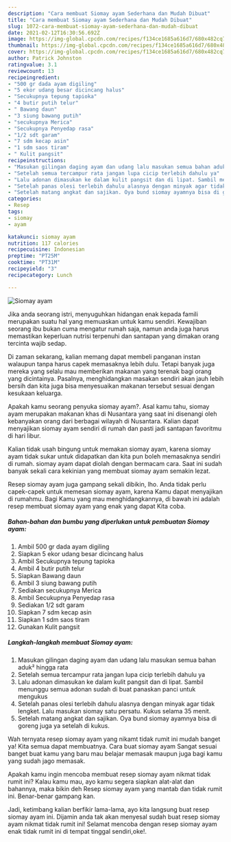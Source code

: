 ```yaml
---
description: "Cara membuat Siomay ayam Sederhana dan Mudah Dibuat"
title: "Cara membuat Siomay ayam Sederhana dan Mudah Dibuat"
slug: 1072-cara-membuat-siomay-ayam-sederhana-dan-mudah-dibuat
date: 2021-02-12T16:30:56.692Z
image: https://img-global.cpcdn.com/recipes/f134ce1685a616d7/680x482cq70/siomay-ayam-foto-resep-utama.jpg
thumbnail: https://img-global.cpcdn.com/recipes/f134ce1685a616d7/680x482cq70/siomay-ayam-foto-resep-utama.jpg
cover: https://img-global.cpcdn.com/recipes/f134ce1685a616d7/680x482cq70/siomay-ayam-foto-resep-utama.jpg
author: Patrick Johnston
ratingvalue: 3.1
reviewcount: 13
recipeingredient:
- "500 gr dada ayam digiling"
- "5 ekor udang besar dicincang halus"
- "Secukupnya tepung tapioka"
- "4 butir putih telur"
- " Bawang daun"
- "3 siung bawang putih"
- "secukupnya Merica"
- "Secukupnya Penyedap rasa"
- "1/2 sdt garam"
- "7 sdm kecap asin"
- "1 sdm saos tiram"
- " Kulit pangsit"
recipeinstructions:
- "Masukan gilingan daging ayam dan udang lalu masukan semua bahan aduk² hingga rata"
- "Setelah semua tercampur rata jangan lupa cicip terlebih dahulu ya"
- "Lalu adonan dimasukan ke dalam kulit pangsit dan di lipat. Sambil menunggu semua adonan sudah di buat panaskan panci untuk mengukus"
- "Setelah panas olesi terlebih dahulu alasnya dengan minyak agar tidak lengket. Lalu masukan siomay satu persatu. Kukus selama 35 menit."
- "Setelah matang angkat dan sajikan. Oya bund siomay ayamnya bisa di goreng juga ya setelah di kukus."
categories:
- Resep
tags:
- siomay
- ayam

katakunci: siomay ayam 
nutrition: 117 calories
recipecuisine: Indonesian
preptime: "PT25M"
cooktime: "PT31M"
recipeyield: "3"
recipecategory: Lunch

---
```



![Siomay ayam](https://img-global.cpcdn.com/recipes/f134ce1685a616d7/680x482cq70/siomay-ayam-foto-resep-utama.jpg)

Jika anda seorang istri, menyuguhkan hidangan enak kepada famili merupakan suatu hal yang memuaskan untuk kamu sendiri. Kewajiban seorang ibu bukan cuma mengatur rumah saja, namun anda juga harus memastikan keperluan nutrisi terpenuhi dan santapan yang dimakan orang tercinta wajib sedap.

Di zaman  sekarang, kalian memang dapat membeli panganan instan walaupun tanpa harus capek memasaknya lebih dulu. Tetapi banyak juga mereka yang selalu mau memberikan makanan yang terenak bagi orang yang dicintainya. Pasalnya, menghidangkan masakan sendiri akan jauh lebih bersih dan kita juga bisa menyesuaikan makanan tersebut sesuai dengan kesukaan keluarga. 



Apakah kamu seorang penyuka siomay ayam?. Asal kamu tahu, siomay ayam merupakan makanan khas di Nusantara yang saat ini disenangi oleh kebanyakan orang dari berbagai wilayah di Nusantara. Kalian dapat menyajikan siomay ayam sendiri di rumah dan pasti jadi santapan favoritmu di hari libur.

Kalian tidak usah bingung untuk memakan siomay ayam, karena siomay ayam tidak sukar untuk didapatkan dan kita pun boleh memasaknya sendiri di rumah. siomay ayam dapat diolah dengan bermacam cara. Saat ini sudah banyak sekali cara kekinian yang membuat siomay ayam semakin lezat.

Resep siomay ayam juga gampang sekali dibikin, lho. Anda tidak perlu capek-capek untuk memesan siomay ayam, karena Kamu dapat menyajikan di rumahmu. Bagi Kamu yang mau menghidangkannya, di bawah ini adalah resep membuat siomay ayam yang enak yang dapat Kita coba.

<!--inarticleads1-->

##### Bahan-bahan dan bumbu yang diperlukan untuk pembuatan Siomay ayam:

1. Ambil 500 gr dada ayam digiling
1. Siapkan 5 ekor udang besar dicincang halus
1. Ambil Secukupnya tepung tapioka
1. Ambil 4 butir putih telur
1. Siapkan  Bawang daun
1. Ambil 3 siung bawang putih
1. Sediakan secukupnya Merica
1. Ambil Secukupnya Penyedap rasa
1. Sediakan 1/2 sdt garam
1. Siapkan 7 sdm kecap asin
1. Siapkan 1 sdm saos tiram
1. Gunakan  Kulit pangsit




<!--inarticleads2-->

##### Langkah-langkah membuat Siomay ayam:

1. Masukan gilingan daging ayam dan udang lalu masukan semua bahan aduk² hingga rata
1. Setelah semua tercampur rata jangan lupa cicip terlebih dahulu ya
1. Lalu adonan dimasukan ke dalam kulit pangsit dan di lipat. Sambil menunggu semua adonan sudah di buat panaskan panci untuk mengukus
1. Setelah panas olesi terlebih dahulu alasnya dengan minyak agar tidak lengket. Lalu masukan siomay satu persatu. Kukus selama 35 menit.
1. Setelah matang angkat dan sajikan. Oya bund siomay ayamnya bisa di goreng juga ya setelah di kukus.




Wah ternyata resep siomay ayam yang nikamt tidak rumit ini mudah banget ya! Kita semua dapat membuatnya. Cara buat siomay ayam Sangat sesuai banget buat kamu yang baru mau belajar memasak maupun juga bagi kamu yang sudah jago memasak.

Apakah kamu ingin mencoba membuat resep siomay ayam nikmat tidak rumit ini? Kalau kamu mau, ayo kamu segera siapkan alat-alat dan bahannya, maka bikin deh Resep siomay ayam yang mantab dan tidak rumit ini. Benar-benar gampang kan. 

Jadi, ketimbang kalian berfikir lama-lama, ayo kita langsung buat resep siomay ayam ini. Dijamin anda tak akan menyesal sudah buat resep siomay ayam nikmat tidak rumit ini! Selamat mencoba dengan resep siomay ayam enak tidak rumit ini di tempat tinggal sendiri,oke!.


